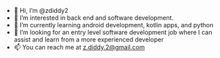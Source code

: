 - 👋 Hi, I’m @zdiddy2
- 👀 I’m interested in back end and software development. 
- 🌱 I’m currently learning android development, kotlin apps, and python
- 💞️ I’m looking for an entry level software development job where I can assist and learn from a more experienced developer
- 📫 You can reach me at z.diddy.2@gmail.com

<!---
zdiddy2/zdiddy2 is a ✨ special ✨ repository because its `README.md` (this file) appears on your GitHub profile.
You can click the Preview link to take a look at your changes.
--->
